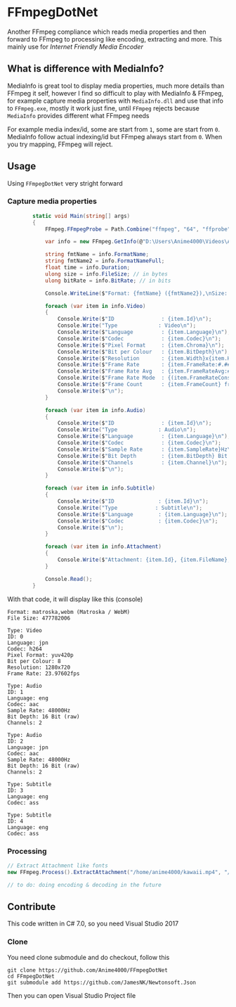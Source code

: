 # FFmpegDotNet
Another FFmpeg compliance which reads media properties and then forward to FFmpeg to processing like encoding, extracting and more. This mainly use for *Internet Friendly Media Encoder*

## What is difference with MediaInfo?
MediaInfo is great tool to display media properties, much more details than FFmpeg it self, however I find so difficult to play with MediaInfo & FFmpeg, for example capture media properties with `MediaInfo.dll` and use that info to `FFmpeg.exe`, mostly it work just fine, until `FFmpeg` rejects because `MediaInfo` provides different what FFmpeg needs

For example media index/id, some are start from `1`, some are start from `0`. MediaInfo follow actual indexing/id but FFmpeg always start from `0`. When you try mapping, FFmpeg will reject.

## Usage
Using `FFmpegDotNet` very stright forward

### Capture media properties
```cs
		static void Main(string[] args)
		{
			FFmpeg.FFmpegProbe = Path.Combine("ffmpeg", "64", "ffprobe"); // set binary file

            var info = new FFmpeg.GetInfo(@"D:\Users\Anime4000\Videos\ASDF COMP- BALLZ.mp4");

			string fmtName = info.FormatName;
			string fmtName2 = info.FormatNameFull;
			float time = info.Duration;
			ulong size = info.FileSize; // in bytes
			ulong bitRate = info.BitRate; // in bits

			Console.WriteLine($"Format: {fmtName} ({fmtName2}),\nSize: {size}bytes,\nBitrate: {bitRate}bps,\nLength: {time}sec\n");

			foreach (var item in info.Video)
			{
				Console.Write($"ID               : {item.Id}\n");
				Console.Write("Type             : Video\n");
				Console.Write($"Language         : {item.Language}\n");
				Console.Write($"Codec            : {item.Codec}\n");
				Console.Write($"Pixel Format     : {item.Chroma}\n");
				Console.Write($"Bit per Colour   : {item.BitDepth}\n");
				Console.Write($"Resolution       : {item.Width}x{item.Height}\n");
				Console.Write($"Frame Rate       : {item.FrameRate:#.##}fps\n");
				Console.Write($"Frame Rate Avg   : {item.FrameRateAvg:#.##}fps\n");
				Console.Write($"Frame Rate Mode  : {(item.FrameRateConstant ? "Constant" : "Variable")}\n");
				Console.Write($"Frame Count      : {item.FrameCount} frame's\n");
				Console.Write($"\n");
			}

			foreach (var item in info.Audio)
			{
				Console.Write($"ID               : {item.Id}\n");
				Console.Write("Type             : Audio\n");
				Console.Write($"Language         : {item.Language}\n");
				Console.Write($"Codec            : {item.Codec}\n");
				Console.Write($"Sample Rate      : {item.SampleRate}Hz\n");
				Console.Write($"Bit Depth        : {item.BitDepth} Bit (raw)\n");
				Console.Write($"Channels         : {item.Channel}\n");
				Console.Write($"\n");
			}

			foreach (var item in info.Subtitle)
			{
				Console.Write($"ID              : {item.Id}\n");
				Console.Write("Type            : Subtitle\n");
				Console.Write($"Language        : {item.Language}\n");
				Console.Write($"Codec           : {item.Codec}\n");
				Console.Write($"\n");
			}

			foreach (var item in info.Attachment)
			{
				Console.Write($"Attachment: {item.Id}, {item.FileName}, {item.MimeType}\n");
			}

			Console.Read();
		}
```

With that code, it will display like this (console)
```
Format: matroska,webm (Matroska / WebM)
File Size: 477782006

Type: Video
ID: 0
Language: jpn
Codec: h264
Pixel Format: yuv420p
Bit per Colour: 8
Resolution: 1280x720
Frame Rate: 23.97602fps

Type: Audio
ID: 1
Language: eng
Codec: aac
Sample Rate: 48000Hz
Bit Depth: 16 Bit (raw)
Channels: 2

Type: Audio
ID: 2
Language: jpn
Codec: aac
Sample Rate: 48000Hz
Bit Depth: 16 Bit (raw)
Channels: 2

Type: Subtitle
ID: 3
Language: eng
Codec: ass

Type: Subtitle
ID: 4
Language: eng
Codec: ass
```

### Processing
```cs
// Extract Attachment like fonts
new FFmpeg.Process().ExtractAttachment("/home/anime4000/kawaii.mp4", "/home/anime4000/fonts/");

// to do: doing encoding & decoding in the future
```

## Contribute
This code written in C# 7.0, so you need Visual Studio 2017

### Clone
You need clone submodule and do checkout, follow this
```
git clone https://github.com/Anime4000/FFmpegDotNet
cd FFmpegDotNet
git submodule add https://github.com/JamesNK/Newtonsoft.Json
```
Then you can open Visual Studio Project file